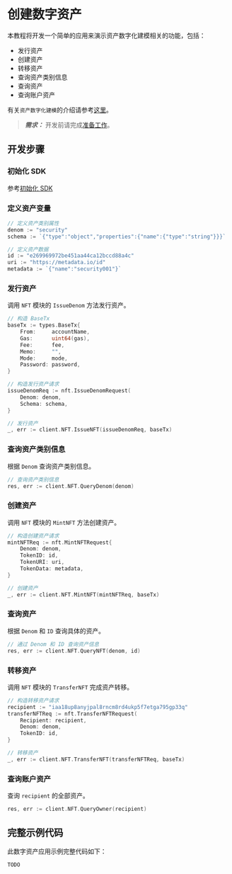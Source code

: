 <!--
order: 4
-->

# 创建数字资产

本教程将开发一个简单的应用来演示资产数字化建模相关的功能，包括：

- 发行资产
- 创建资产
- 转移资产
- 查询资产类别信息
- 查询资产
- 查询账户资产

有关`资产数字化建模`的介绍请参考[这里](../core_modules/nft.md)。

>**_需求：_** 开发前请完成[准备工作](prepare.md)。

## 开发步骤

### 初始化 SDK

参考[初始化 SDK](sdk_init.md)

### 定义资产变量

```go
// 定义资产类别属性
denom := "security"
schema := `{"type":"object","properties":{"name":{"type":"string"}}}`

// 定义资产数据
id := "e269969972be451aa44ca12bccd88a4c"
uri := "https://metadata.io/id"
metadata := `{"name":"security001"}`
```

### 发行资产

调用 `NFT` 模块的 `IssueDenom` 方法发行资产。

```go
// 构造 BaseTx
baseTx := types.BaseTx{
    From:     accountName,
    Gas:      uint64(gas),
    Fee:      fee,
    Memo:     "",
    Mode:     mode,
    Password: password,
}

// 构造发行资产请求
issueDenomReq := nft.IssueDenomRequest(
    Denom: denom,
    Schema: schema,
}

// 发行资产
_, err := client.NFT.IssueNFT(issueDenomReq, baseTx)
```

### 查询资产类别信息

根据 `Denom` 查询资产类别信息。

```go
// 查询资产类别信息
res, err := client.NFT.QueryDenom(denom)
```

### 创建资产

调用 `NFT` 模块的 `MintNFT` 方法创建资产。

```go
// 构造创建资产请求
mintNFTReq := nft.MintNFTRequest{
    Denom: denom,
    TokenID: id,
    TokenURI: uri,
    TokenData: metadata,
}

// 创建资产
_, err := client.NFT.MintNFT(mintNFTReq, baseTx)
```

### 查询资产

根据 `Denom` 和 `ID` 查询具体的资产。

```go
// 通过 Denom 和 ID 查询资产信息
res, err := client.NFT.QueryNFT(denom, id)
```

### 转移资产

调用 `NFT` 模块的 `TransferNFT` 完成资产转移。

```go
// 构造转移资产请求
recipient := "iaa18up8anyjpal8rncm8rd4ukp5f7etga795gp33q"
transferNFTReq := nft.TransferNFTRequest(
    Recipient: recipient,
    Denom: denom,
    TokenID: id,
}

// 转移资产
_, err := client.NFT.TransferNFT(transferNFTReq, baseTx)
```

### 查询账户资产

查询 `recipient` 的全部资产。

```go
res, err := client.NFT.QueryOwner(recipient)
```

## 完整示例代码

此数字资产应用示例完整代码如下：

```go
TODO
```
